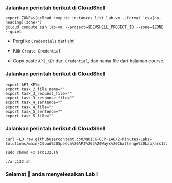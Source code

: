 ### Jalankan perintah berikut di CloudShell

```
export ZONE=$(gcloud compute instances list lab-vm --format 'csv[no-heading](zone)')
gcloud compute ssh lab-vm --project=$DEVSHELL_PROJECT_ID --zone=$ZONE --quiet
```

* Pergi ke `Credentials` dari [sini](https://console.cloud.google.com/apis/credentials)
* Klik `Create Credential`

* Copy paste `API_KEY` dari `Credential`, dan nama file dari halaman course.

### Jalankan perintah berikut di CloudShell
```
export API_KEY=
export task_2_file_name=""
export task_3_request_file=""
export task_3_response_file=""
export task_4_sentence=""
export task_4_file=""
export task_5_sentence=""
export task_5_file=""
```
### Jalankan perintah berikut di CloudShell
```
curl -LO raw.githubusercontent.com/QUICK-GCP-LAB/2-Minutes-Labs-Solutions/main/Cloud%20Speech%20API%203%20Ways%20Challenge%20Lab/arc132.sh

sudo chmod +x arc132.sh

./arc132.sh
```

### Selamat 🎉 anda menyelesaikan Lab !

